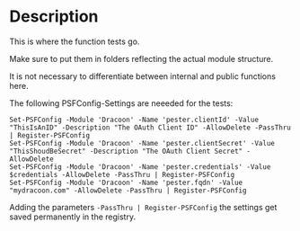 ﻿# Description

This is where the function tests go.

Make sure to put them in folders reflecting the actual module structure.

It is not necessary to differentiate between internal and public functions here.

The following PSFConfig-Settings are neeeded for the tests:
```
Set-PSFConfig -Module 'Dracoon' -Name 'pester.clientId' -Value "ThisIsAnID" -Description "The OAuth Client ID" -AllowDelete -PassThru | Register-PSFConfig
Set-PSFConfig -Module 'Dracoon' -Name 'pester.clientSecret' -Value "ThisShoudBeSecret" -Description "The OAuth Client Secret" -AllowDelete
Set-PSFConfig -Module 'Dracoon' -Name 'pester.credentials' -Value $credentials -AllowDelete -PassThru | Register-PSFConfig
Set-PSFConfig -Module 'Dracoon' -Name 'pester.fqdn' -Value "mydracoon.com" -AllowDelete -PassThru | Register-PSFConfig
```

Adding the parameters  `-PassThru | Register-PSFConfig` the settings get saved permanently in the registry.